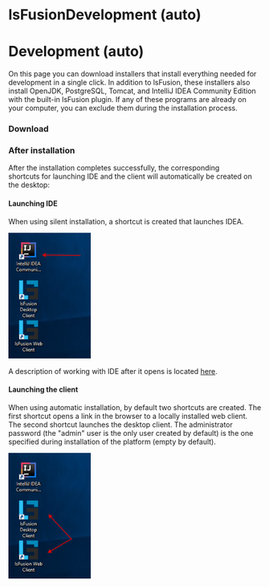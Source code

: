 # lsFusionDevelopment (auto)

# Development (auto)

On this page you can download installers that install everything needed for development in a single click. In addition to lsFusion, these installers also install OpenJDK, PostgreSQL, Tomcat, and IntelliJ IDEA Community Edition with the built-in lsFusion plugin. If any of these programs are already on your computer, you can exclude them during the installation process.

### Download



### After installation

After the installation completes successfully, the corresponding shortcuts for launching IDE and the client will automatically be created on the desktop:

#### Launching IDE

When using silent installation, a shortcut is created that launches IDEA.

<img src="attachments/57738076/65241568.png" height="250" />

A description of working with IDE after it opens is located [here](IDE.md).

#### Launching the client

When using automatic installation, by default two shortcuts are created. The first shortcut opens a link in the browser to a locally installed web client. The second shortcut launches the desktop client. The administrator password (the "admin" user is the only user created by default) is the one specified during installation of the platform (empty by default).

<img src="attachments/57738076/65241570.png" height="250" />
